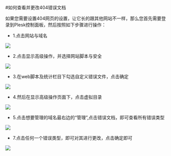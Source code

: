 <!-- --- tag: plesk 虚拟主机 -->
#如何查看并更改404错误文档

如果您需要设置404网页的设置，让它长的跟其他网站不一样，那么您首先需要登录到Plesk控制面板，然后按照如下步骤进行操作：

*    1.点击网站与域名

![](http://ww3.sinaimg.cn/large/a74ecc4cjw1dzavciyxybj.jpg)

*    2.点击显示高级操作，并选择网站脚本与安全

![](http://ww2.sinaimg.cn/large/a74ecc4cjw1dzby98tt0pj.jpg)

*    3.在web脚本及统计栏目下勾选自定义错误文件，点击确定

![](http://ww1.sinaimg.cn/large/a74eed94jw1dzbydofdmxj.jpg)

*    4.然后在显示高级操作页面下，点击虚拟目录

![](http://ww1.sinaimg.cn/large/a74e55b4jw1dzbyhmwm19j.jpg)

*    5.点击想要管理的域名最右边的“管理”,点击错误文档，即可查看所有错误类型

![](http://ww4.sinaimg.cn/large/a74ecc4cjw1dzbyrlr4ioj.jpg)

*    7.点击任何一个错误类型，即可对其进行更改，点击确定即可

![](http://ww2.sinaimg.cn/large/a74eed94jw1dzbyum3f3oj.jpg)